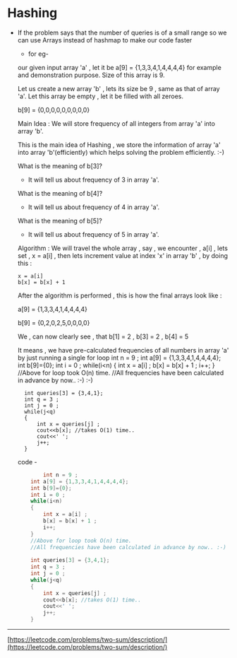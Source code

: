 # Hashing

- If the problem says that the number of queries is of a small range so we can use Arrays instead of hashmap to make our code faster
    - for eg-
    
    our given input array 'a' , let it be a[9] = {1,3,3,4,1,4,4,4,4} for example and demonstration purpose. Size of this array is 9.
    
    Let us create a new array 'b' , lets its size be 9 , same as that of array 'a'. Let this array be empty , let it be filled with all zeroes.
    
    b[9] = {0,0,0,0,0,0,0,0,0}
    
    Main Idea : We will store frequency of all integers from array 'a' into array 'b'.
    
    This is the main idea of Hashing , we store the information of array 'a' into array 'b'(efficiently) which helps solving the problem efficiently. :-)
    
    What is the meaning of b[3]?
    
    - It will tell us about frequency of 3 in array 'a'.
    
    What is the meaning of b[4]?
    
    - It will tell us about frequency of 4 in array 'a'.
    
    What is the meaning of b[5]?
    
    - It will tell us about frequency of 5 in array 'a'.
    
    Algorithm : We will travel the whole array , say , we encounter , a[i] , lets set , x = a[i] , then lets increment value at index 'x' in array 'b' , by doing this :
    
    ```
    x = a[i]
    b[x] = b[x] + 1
    ```
    
    After the algorithm is performed , this is how the final arrays look like :
    
    a[9] = {1,3,3,4,1,4,4,4,4}
    
    b[9] = {0,2,0,2,5,0,0,0,0}
    
    We , can now clearly see , that b[1] = 2 , b[3] = 2 , b[4] = 5
    
    It means , we have pre-calculated frequencies of all numbers in array 'a' by just running a single for loop
    				int n = 9 ; 
        int a[9] = {1,3,3,4,1,4,4,4,4};
        int b[9]={0};
        int i = 0 ; 
        while(i<n)
        {
            int x = a[i] ; 
            b[x] = b[x] + 1 ; 
            i++;
        }
        //Above for loop took O(n) time.
        //All frequencies have been calculated in advance by now.. :-) :-) 
        
        int queries[3] = {3,4,1};
        int q = 3 ; 
        int j = 0 ; 
        while(j<q)
        {
            int x = queries[j] ; 
            cout<<b[x]; //takes O(1) time..
            cout<<' ';
            j++;
        }
    
    code - 
    
    ```java
    		int n = 9 ; 
        int a[9] = {1,3,3,4,1,4,4,4,4};
        int b[9]={0};
        int i = 0 ; 
        while(i<n)
        {
            int x = a[i] ; 
            b[x] = b[x] + 1 ; 
            i++;
        }
        //Above for loop took O(n) time.
        //All frequencies have been calculated in advance by now.. :-) :-) 
        
        int queries[3] = {3,4,1};
        int q = 3 ; 
        int j = 0 ; 
        while(j<q)
        {
            int x = queries[j] ; 
            cout<<b[x]; //takes O(1) time..
            cout<<' ';
            j++;
        }
    ```
    

---

[https://leetcode.com/problems/two-sum/description/](https://leetcode.com/problems/two-sum/description/)